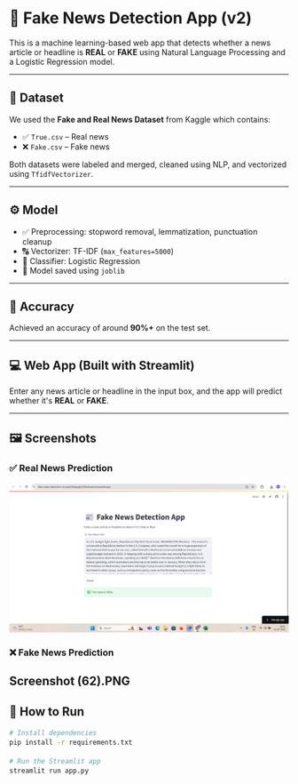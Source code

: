 # 📰 Fake News Detection App (v2)

This is a machine learning-based web app that detects whether a news article or headline is **REAL** or **FAKE** using Natural Language Processing and a Logistic Regression model.

---

## 📂 Dataset

We used the **Fake and Real News Dataset** from Kaggle which contains:

- ✅ `True.csv` – Real news
- ❌ `Fake.csv` – Fake news

Both datasets were labeled and merged, cleaned using NLP, and vectorized using `TfidfVectorizer`.

---

## ⚙️ Model

- ✅ Preprocessing: stopword removal, lemmatization, punctuation cleanup
- 🔠 Vectorizer: TF-IDF (`max_features=5000`)
- 🤖 Classifier: Logistic Regression
- 💾 Model saved using `joblib`

---

## 🧪 Accuracy

Achieved an accuracy of around **90%+** on the test set.

---

## 💻 Web App (Built with Streamlit)

Enter any news article or headline in the input box, and the app will predict whether it's **REAL** or **FAKE**.

---

## 🖼 Screenshots

### ✅ Real News Prediction

![Fake News Detection Screenshot](https://github.com/Madhusudan3223/fake-news-detection-v2/blob/main/Screenshot%20(62).PNG?raw=true)


### ❌ Fake News Prediction
Screenshot (62).PNG
---

## 🚀 How to Run

```bash
# Install dependencies
pip install -r requirements.txt

# Run the Streamlit app
streamlit run app.py
